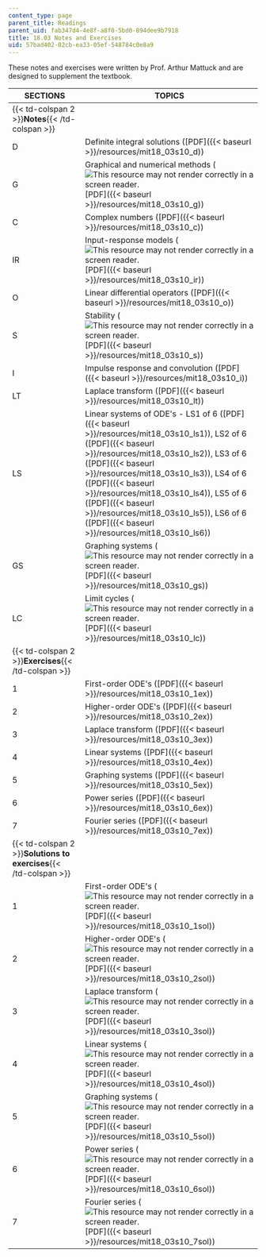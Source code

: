 ```yaml
---
content_type: page
parent_title: Readings
parent_uid: fab347d4-4e8f-a8f0-5bd0-894dee9b7918
title: 18.03 Notes and Exercises
uid: 57bad402-02cb-ea33-05ef-548784c0e8a9
---
```


These notes and exercises were written by Prof. Arthur Mattuck and are designed to supplement the textbook.

| SECTIONS | TOPICS |
| --- | --- |
| {{< td-colspan 2 >}}**Notes**{{< /td-colspan >}} ||
| D | Definite integral solutions ([PDF]({{< baseurl >}}/resources/mit18_03s10_d)) |
| G | Graphical and numerical methods (![This resource may not render correctly in a screen reader.](/images/inacessible.gif)[PDF]({{< baseurl >}}/resources/mit18_03s10_g)) |
| C | Complex numbers ([PDF]({{< baseurl >}}/resources/mit18_03s10_c)) |
| IR | Input-response models (![This resource may not render correctly in a screen reader.](/images/inacessible.gif)[PDF]({{< baseurl >}}/resources/mit18_03s10_ir)) |
| O | Linear differential operators ([PDF]({{< baseurl >}}/resources/mit18_03s10_o)) |
| S | Stability (![This resource may not render correctly in a screen reader.](/images/inacessible.gif)[PDF]({{< baseurl >}}/resources/mit18_03s10_s)) |
| I | Impulse response and convolution ([PDF]({{< baseurl >}}/resources/mit18_03s10_i)) |
| LT | Laplace transform ([PDF]({{< baseurl >}}/resources/mit18_03s10_lt)) |
| LS | Linear systems of ODE's - LS1 of 6 ([PDF]({{< baseurl >}}/resources/mit18_03s10_ls1)), LS2 of 6 ([PDF]({{< baseurl >}}/resources/mit18_03s10_ls2)), LS3 of 6 ([PDF]({{< baseurl >}}/resources/mit18_03s10_ls3)), LS4 of 6 ([PDF]({{< baseurl >}}/resources/mit18_03s10_ls4)), LS5 of 6 ([PDF]({{< baseurl >}}/resources/mit18_03s10_ls5)), LS6 of 6 ([PDF]({{< baseurl >}}/resources/mit18_03s10_ls6)) |
| GS | Graphing systems (![This resource may not render correctly in a screen reader.](/images/inacessible.gif)[PDF]({{< baseurl >}}/resources/mit18_03s10_gs)) |
| LC | Limit cycles (![This resource may not render correctly in a screen reader.](/images/inacessible.gif)[PDF]({{< baseurl >}}/resources/mit18_03s10_lc)) |
| {{< td-colspan 2 >}}**Exercises**{{< /td-colspan >}} ||
| 1 | First-order ODE's ([PDF]({{< baseurl >}}/resources/mit18_03s10_1ex)) |
| 2 | Higher-order ODE's ([PDF]({{< baseurl >}}/resources/mit18_03s10_2ex)) |
| 3 | Laplace transform ([PDF]({{< baseurl >}}/resources/mit18_03s10_3ex)) |
| 4 | Linear systems ([PDF]({{< baseurl >}}/resources/mit18_03s10_4ex)) |
| 5 | Graphing systems ([PDF]({{< baseurl >}}/resources/mit18_03s10_5ex)) |
| 6 | Power series ([PDF]({{< baseurl >}}/resources/mit18_03s10_6ex)) |
| 7 | Fourier series ([PDF]({{< baseurl >}}/resources/mit18_03s10_7ex)) |
| {{< td-colspan 2 >}}**Solutions to exercises**{{< /td-colspan >}} ||
| 1 | First-order ODE's (![This resource may not render correctly in a screen reader.](/images/inacessible.gif)[PDF]({{< baseurl >}}/resources/mit18_03s10_1sol)) |
| 2 | Higher-order ODE's (![This resource may not render correctly in a screen reader.](/images/inacessible.gif)[PDF]({{< baseurl >}}/resources/mit18_03s10_2sol)) |
| 3 | Laplace transform (![This resource may not render correctly in a screen reader.](/images/inacessible.gif)[PDF]({{< baseurl >}}/resources/mit18_03s10_3sol)) |
| 4 | Linear systems (![This resource may not render correctly in a screen reader.](/images/inacessible.gif)[PDF]({{< baseurl >}}/resources/mit18_03s10_4sol)) |
| 5 | Graphing systems (![This resource may not render correctly in a screen reader.](/images/inacessible.gif)[PDF]({{< baseurl >}}/resources/mit18_03s10_5sol)) |
| 6 | Power series (![This resource may not render correctly in a screen reader.](/images/inacessible.gif)[PDF]({{< baseurl >}}/resources/mit18_03s10_6sol)) |
| 7 | Fourier series (![This resource may not render correctly in a screen reader.](/images/inacessible.gif)[PDF]({{< baseurl >}}/resources/mit18_03s10_7sol))